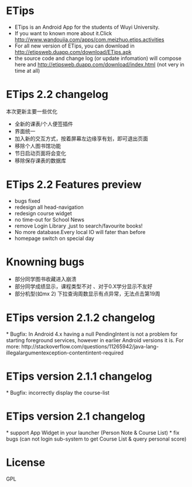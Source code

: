 ETips
=====

* ETips is an Android App for the students of Wuyi University.  
* If you want to known more about it.Click http://www.wandoujia.com/apps/com.meizhuo.etips.activities   
* For all new version of ETips, you can download in http://etipsweb.duapp.com/download/ETips.apk     
* the source code and change log (or update infomation) will compose here and http://etipsweb.duapp.com/download/index.html  (not very in time at all)

ETips 2.2 changelog
====
本次更新主要一些优化
* 全新的课表/个人便签插件
* 界面统一
* 加入新的交互方式，按着屏幕左边缘享有划，即可退出页面
* 移除个人图书馆功能
* 节日启动页面将会变化
* 移除保存课表的数据库

ETips 2.2 Features preview
=====
* bugs fixed 
* redesign all head-navigation
* redesign course widget  
* no time-out for School News
* remove Login Library ,just to search/favourite books!
* No more database.Every local IO will fater than before
* homepage switch on special day

Knowning bugs
=====
* 部分同学图书收藏进入崩溃
* 部分同学成绩显示，课程类型不对 、对于0.X学分显示不友好
* 部分机型(如mx 2) 下拉查询周数显示有点异常，无法点击第19周

<H1>ETips version 2.1.2 changelog</H1> 
  * Bugfix:  In Android 4.x having a null PendingIntent is not a problem for starting foreground services, however in earlier Android versions it is.
  For more:
  http://stackoverflow.com/questions/11265942/java-lang-illegalargumentexception-contentintent-required
  
<H1>ETips version 2.1.1 changelog</H1> 
  * Bugfix: incorrectly display the  course-list

<H1>ETips version 2.1 changelog</H1> 
  * support App Widget in your launcher (Person Note &  Course List) 
  * fix bugs (can not login sub-system to get Course List & query personal score) 
  

License
=====
GPL
